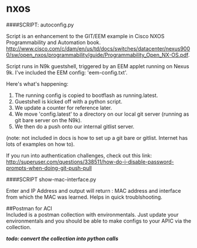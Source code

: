# nxos
####SCRIPT: autoconfig.py 

Script is an enhancement to the GIT/EEM example in Cisco NXOS Programmability and Automation book.
<http://www.cisco.com/c/dam/en/us/td/docs/switches/datacenter/nexus9000/sw/open_nxos/programmability/guide/Programmability_Open_NX-OS.pdf>.  

Script runs in N9k guestshell, triggered by an EEM applet running on Nexus 9k. I've included the EEM config: 'eem-config.txt'.

Here's what's happening:  
1) The running config is copied to bootflash as running.latest.  
2) Guestshell is kicked off with a python script.  
3) We update a counter for reference later.  
4) We move 'config.latest' to a directory on our local git server (running as git bare server on the N9k).
5) We then do a push onto our internal gitlist server.  

(note: not included in docs is how to set up a git bare or gitlist. Internet has lots of examples on how to).


If you run into authentication challenges, check out this link: <http://superuser.com/questions/338511/how-do-i-disable-password-prompts-when-doing-git-push-pull>  
  
####SCRIPT show-mac-interface.py

Enter and IP Address and output will return : MAC address and interface from which the MAC was learned. Helps in quick troublshooting.  

##Postman for ACI  
Included is a postman collection with environmentals. Just update your environmentals and you should be able to make configs to your APIC via the collection.  

***todo: convert the collection into python calls***





